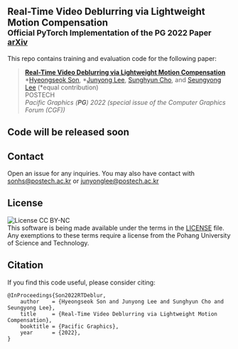 ## Real-Time Video Deblurring via Lightweight Motion Compensation<br><sub>Official PyTorch Implementation of the PG 2022 Paper</sub><br><sub> [arXiv](https://arxiv.org/abs/2205.12634)</sub>

This repo contains training and evaluation code for the following paper:
> [**Real-Time Video Deblurring via Lightweight Motion Compensation**](https://arxiv.org/abs/2205.12634)<br>
> *[Hyeongseok Son](https://sites.google.com/site/sonhspostech/), *[Junyong Lee](https://junyonglee.me), [Sunghyun Cho](https://www.scho.pe.kr/), and [Seungyong Lee](http://cg.postech.ac.kr/leesy/) (*equal contribution)<br>
> POSTECH<br>
> *Pacific Graphics (**PG**) 2022 (special issue of the Computer Graphics Forum (CGF))*<br>

## Code will be released soon

## Contact
Open an issue for any inquiries.
You may also have contact with [sonhs@postech.ac.kr](mailto:sonhs@postech.ac.kr) or [junyonglee@postech.ac.kr](mailto:junyonglee@postech.ac.kr)

## License
![License CC BY-NC](https://img.shields.io/badge/license-GNU_AGPv3-blue.svg?style=plastic)<br>
This software is being made available under the terms in the [LICENSE](LICENSE) file.
Any exemptions to these terms require a license from the Pohang University of Science and Technology.

## Citation
If you find this code useful, please consider citing:
```
@InProceedings{Son2022RTDeblur,
    author    = {Hyeongseok Son and Junyong Lee and Sunghyun Cho and Seungyong Lee},
    title     = {Real-Time Video Deblurring via Lightweight Motion Compensation},
    booktitle = {Pacific Graphics},
    year      = {2022},
}
```


